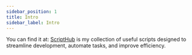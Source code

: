 ```yaml
---
sidebar_position: 1
title: Intro
sidebar_label: Intro
---
```


You can find it at: [ScriptHub](https://github.com/LuchoBazz/script-hub) is my collection of useful scripts designed to streamline development, automate tasks, and improve efficiency.
